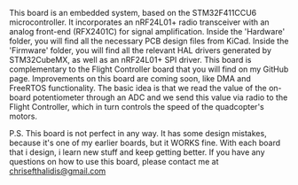 This board is an embedded system, based on the STM32F411CCU6 microcontroller. It incorporates an nRF24L01+ radio
transceiver with an analog front-end (RFX2401C) for signal amplification. Inside the 'Hardware' folder, you will
find all the necessary PCB design files from KiCad. Inside the 'Firmware' folder, you will find all the relevant
HAL drivers generated by STM32CubeMX, as well as an nRF24L01+ SPI driver. This board is complementary to the Flight
Controller board that you will find on my GitHub page. Improvements on this board are coming soon, like DMA and
FreeRTOS functionality. The basic idea is that we read the value of the on-board potentiometer through an ADC and
we send this value via radio to the Flight Controller, which in turn controls the speed of the quadcopter's motors.

P.S. This board is not perfect in any way. It has some design mistakes, because it's one of my earlier boards, but
it WORKS fine. With each board that i design, i learn new stuff and keep getting better. If you have any questions
on how to use this board, please contact me at chrisefthalidis@gmail.com
